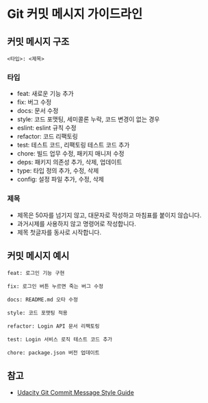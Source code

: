 # Git 커밋 메시지 가이드라인

## 커밋 메시지 구조

```
<타입>: <제목>
```

### 타입

- feat: 새로운 기능 추가
- fix: 버그 수정
- docs: 문서 수정
- style: 코드 포맷팅, 세미콜론 누락, 코드 변경이 없는 경우
- eslint: eslint 규칙 수정
- refactor: 코드 리팩토링
- test: 테스트 코드, 리팩토링 테스트 코드 추가
- chore: 빌드 업무 수정, 패키지 매니저 수정
- deps: 패키지 의존성 추가, 삭제, 업데이트
- type: 타입 정의 추가, 수정, 삭제
- config: 설정 파일 추가, 수정, 삭제

### 제목

- 제목은 50자를 넘기지 않고, 대문자로 작성하고 마침표를 붙이지 않습니다.
- 과거시제를 사용하지 않고 명령어로 작성합니다.
- 제목 첫글자를 동사로 시작합니다.

## 커밋 메시지 예시

```
feat: 로그인 기능 구현
```

```
fix: 로그인 버튼 누르면 죽는 버그 수정
```

```
docs: README.md 오타 수정
```

```
style: 코드 포맷팅 적용
```

```
refactor: Login API 문서 리팩토링
```

```
test: Login 서비스 로직 테스트 코드 추가
```

```
chore: package.json 버전 업데이트
```

## 참고

- [Udacity Git Commit Message Style Guide](https://udacity.github.io/git-styleguide/)
